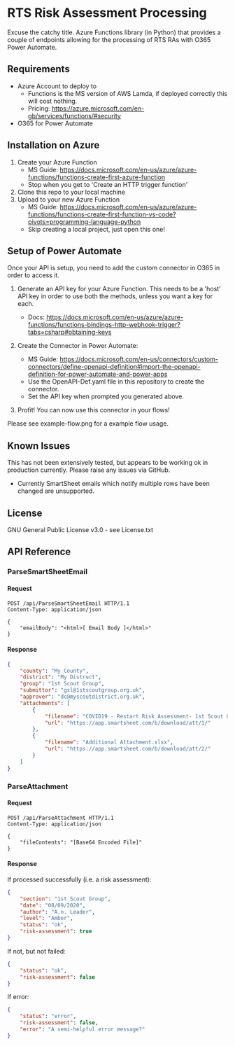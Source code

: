 # RTS Risk Assessment Processing

Excuse the catchy title. Azure Functions library (in Python) that provides a couple of endpoints allowing for the processing of RTS RAs with O365 Power Automate.

## Requirements

- Azure Account to deploy to
  - Functions is the MS version of AWS Lamda, if deployed correctly this will cost nothing.
  - Pricing: https://azure.microsoft.com/en-gb/services/functions/#security
- O365 for Power Automate

## Installation on Azure

1. Create your Azure Function
   - MS Guide: https://docs.microsoft.com/en-us/azure/azure-functions/functions-create-first-azure-function
   - Stop when you get to 'Create an HTTP trigger function'
  2. Clone this repo to your local machine
  3. Upload to your new Azure Function
     - MS Guide: https://docs.microsoft.com/en-us/azure/azure-functions/functions-create-first-function-vs-code?pivots=programming-language-python
     - Skip creating a local project, just open this one!

## Setup of Power Automate

Once your API is setup, you need to add the custom connector in O365 in order to access it.

  1. Generate an API key for your Azure Function. This needs to be a 'host' API key in order to use both the methods, unless you want a key for each.
     - Docs: https://docs.microsoft.com/en-us/azure/azure-functions/functions-bindings-http-webhook-trigger?tabs=csharp#obtaining-keys 
  
  2. Create the Connector in Power Automate:
     - MS Guide: https://docs.microsoft.com/en-us/connectors/custom-connectors/define-openapi-definition#import-the-openapi-definition-for-power-automate-and-power-apps
     - Use the OpenAPI-Def.yaml file in this repository to create the connector.
     - Set the API key when prompted you generated above.
  
  3. Profit! You can now use this connector in your flows!

Please see example-flow.png for a example flow usage.

## Known Issues

This has not been extensively tested, but appears to be working ok in production currently. Please raise any issues via GitHub.

- Currently SmartSheet emails which notify multiple rows have been changed are unsupported.

## License

GNU General Public License v3.0 - see License.txt

## API Reference

### ParseSmartSheetEmail

#### Request

```http
POST /api/ParseSmartSheetEmail HTTP/1.1
Content-Type: application/json

{
    "emailBody": "<html>[ Email Body ]</html>"
}

```

#### Response

```json
{
    "county": "My County",
    "district": "My Distruct",
    "group": "1st Scout Group",
    "submittor": "gsl@1stscoutgroup.org.uk",
    "approver": "dc@myscoutdistrict.org.uk",
    "attachments": [
        {
            "filename": "COVID19 - Restart Risk Assessment- 1st Scout Group.docx",
            "url": "https://app.smartsheet.com/b/download/att/1/"
        },
        {
            "filename": "Additional Attachment.xlsx",
            "url": "https://app.smartsheet.com/b/download/att/2/"
        }
    ]
}
```

### ParseAttachment

#### Request

```http
POST /api/ParseAttachment HTTP/1.1
Content-Type: application/json

{
    "fileContents": "[Base64 Encoded File]"
}

```

#### Response

If processed successfully (i.e. a risk assessment):
```json
{
    "section": "1st Scout Group",
    "date": "08/09/2020",
    "author": "A.n. Leader",
    "level": "Amber",
    "status": "ok",
    "risk-assessment": true
}
```

If not, but not failed:
```json
{
    "status": "ok",
    "risk-assessment": false
}
```

If error:
```json
{
    "status": "error",
    "risk-assessment": false,
    "error": "A semi-helpful error message?"
}
```